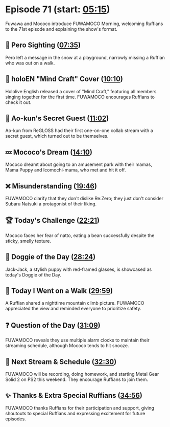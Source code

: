 # Episode 71 (start: [05:15](https://youtu.be/MR38tWe0r38?t=05m15s))

Fuwawa and Mococo introduce FUWAMOCO Morning, welcoming Ruffians to the 71st episode and explaining the show's format.

## 👀 Pero Sighting ([07:35](https://youtu.be/MR38tWe0r38?t=07m35s))

Pero left a message in the snow at a playground, narrowly missing a Ruffian who was out on a walk.

## 🎤 holoEN "Mind Craft" Cover ([10:10](https://youtu.be/MR38tWe0r38?t=10m10s))

Hololive English released a cover of "Mind Craft," featuring all members singing together for the first time. FUWAMOCO encourages Ruffians to check it out.

## 🤫 Ao-kun's Secret Guest ([11:02](https://youtu.be/MR38tWe0r38?t=11m02s))

Ao-kun from ReGLOSS had their first one-on-one collab stream with a secret guest, which turned out to be themselves.

## 💤 Mococo's Dream ([14:10](https://youtu.be/MR38tWe0r38?t=14m10s))

Mococo dreamt about going to an amusement park with their mamas, Mama Puppy and Icomochi-mama, who met and hit it off.

## ❌ Misunderstanding ([19:46](https://youtu.be/MR38tWe0r38?t=19m46s))

FUWAMOCO clarify that they don't dislike Re:Zero; they just don't consider Subaru Natsuki a protagonist of their liking.

## 🏆 Today's Challenge ([22:21](https://youtu.be/MR38tWe0r38?t=22m21s))

Mococo faces her fear of natto, eating a bean successfully despite the sticky, smelly texture.

## 🐶 Doggie of the Day ([28:24](https://youtu.be/MR38tWe0r38?t=28m24s))

Jack-Jack, a stylish puppy with red-framed glasses, is showcased as today's Doggie of the Day.

## 🚶 Today I Went on a Walk ([29:59](https://youtu.be/MR38tWe0r38?t=29m59s))

A Ruffian shared a nighttime mountain climb picture. FUWAMOCO appreciated the view and reminded everyone to prioritize safety.

## ❓ Question of the Day ([31:09](https://youtu.be/MR38tWe0r38?t=31m09s))

FUWAMOCO reveals they use multiple alarm clocks to maintain their streaming schedule, although Mococo tends to hit snooze.

## 📅 Next Stream & Schedule ([32:30](https://youtu.be/MR38tWe0r38?t=32m30s))

FUWAMOCO will be recording, doing homework, and starting Metal Gear Solid 2 on PS2 this weekend. They encourage Ruffians to join them.

## ✨ Thanks & Extra Special Ruffians ([34:56](https://youtu.be/MR38tWe0r38?t=34m56s))

FUWAMOCO thanks Ruffians for their participation and support, giving shoutouts to special Ruffians and expressing excitement for future episodes.

